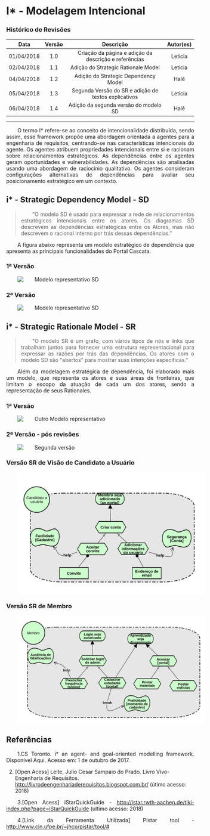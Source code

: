 <style> p { text-align: justify; text-indent: 30px; } </style>

# I* - Modelagem Intencional

### Histórico de Revisões

| Data | Versão | Descrição | Autor(es) |
|:----:|:------:|:---------:|:-----:|
|01/04/2018|1.0|Criação da página e adição da descrição e referências| Letícia |
|02/04/2018|1.1|Adição do Strategic Rationale Model| Letícia |
|04/04/2018|1.2|Adição do Strategic Dependency Model| Halê |
|05/04/2018|1.3|Segunda Versão do SR e adição de textos explicativos| Letícia |
|06/04/2018|1.4|Adição da segunda versão do modelo SD| Halê |

 ---

O termo I* refere-se ao conceito de intencionalidade distribuída, sendo assim, esse framework propõe uma abordagem orientada a agentes para a engenharia de requisitos, centrando-se nas características intencionais do agente. Os agentes atribuem propriedades intencionais entre si e racionam sobre relacionamentos estratégicos. As dependências entre os agentes geram oportunidades e vulnerabilidades. As dependências são analisadas usando uma abordagem de raciocínio qualitativo. Os agentes consideram configurações alternativas de dependências para avaliar seu posicionamento estratégico  em um contexto.

## i* - Strategic Dependency Model - SD

> "O modelo SD é usado para expressar a rede de relacionamentos estratégicos intencionais entre os atores. Os diagramas SD descrevem as dependências estratégicas entre os Atores, mas não descrevem o racional interno por trás dessas dependências."

A figura abaixo representa um modelo estratégico de dependência que apresenta as principais funcionalidades do Portal Cascata.

### 1ª Versão

![Modelo representativo SD](../img/istar/SD_Hale_v1.png)

### 2ª Versão

![Modelo representativo SD](../img/istar/SD_Hale_v2.png)

## i* - Strategic Rationale Model - SR

> "O modelo SR é um grafo, com vários tipos de nós e links que trabalham juntos para fornecer uma estrutura representacional para expressar as razões por trás das dependências. Os atores com o modelo SD são "abertos" para mostrar suas intenções específicas."

Além da modelagem estratégica de dependência, foi elaborado mais um modelo, que representa os atores e suas áreas de fronteiras, que limitam o escopo da atuação de cada um dos atores, sendo a representação de seus Rationales.

### 1ª Versão

![Outro Modelo representativo](../img/istar/SR_Leticia.png)

### 2ª Versão - pós revisões

![Segunda versão](../img/istar/SR_revisado_Leticia.png)

### Versão SR de Visão de Candidato a Usuário

![Visão de Usuário](../img/istar/SR_candidato_usuario.png)

### Versão SR de Membro

![Visão de Usuário](../img/istar/SR_membro.png)

## **Referências**

1.CS Toronto. i* an agent- and goal-oriented modelling framework. Disponível Aqui. Acesso em: 1 de outubro de 2017.

2. [Open Acess] Leite, Julio Cesar Sampaio do Prado. Livro Vivo- Engenharia de Requisitos. http://livrodeengenhariaderequisitos.blogspot.com.br/ (útimo acesso: 2018)

3.[Open Acess] iStarQuickGuide - http://istar.rwth-aachen.de/tiki-index.php?page=iStarQuickGuide (ultimo acesso: 2018)

4.[Link da Ferramenta Utilizada] PIstar tool - http://www.cin.ufpe.br/~jhcp/pistar/tool/#
